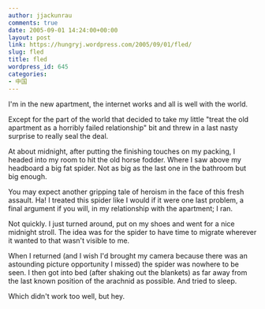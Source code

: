 ```yaml
---
author: jjackunrau
comments: true
date: 2005-09-01 14:24:00+00:00
layout: post
link: https://hungryj.wordpress.com/2005/09/01/fled/
slug: fled
title: fled
wordpress_id: 645
categories:
- 中国
---
```


I'm in the new apartment, the internet works and all is well with the world.
  

  
Except for the part of the world that decided to take my little "treat the old apartment as a horribly failed relationship" bit and threw in a last nasty surprise to really seal the deal.
  

  
At about midnight, after putting the finishing touches on my packing, I headed into my room to hit the old horse fodder.  Where I saw above my headboard a big fat spider.  Not as big as the last one in the bathroom but big enough.
  

  
You may expect another gripping tale of heroism in the face of this fresh assault.  Ha!  I treated this spider like I would if it were one last problem, a final argument if you will, in my relationship with the apartment; I ran.
  

  
Not quickly.  I just turned around, put on my shoes and went for a nice midnight stroll.  The idea was for the spider to have time to migrate wherever it wanted to that wasn't visible to me.
  

  
When I returned (and I wish I'd brought my camera because there was an astounding picture opportunity I missed) the spider was nowhere to be seen.  I then got into bed (after shaking out the blankets) as far away from the last known position of the arachnid as possible.  And tried to sleep.
  

  
Which didn't work too well, but hey.
